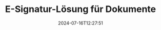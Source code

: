 ---
############################# Static ############################
layout: "family"
date:  2024-07-16T12:27:51
draft: false

product: "Signature"
product_tag: "signature"

lang: de

############################# Head ############################
head_title: "C# .NET, Java, Node.js digitale Signatur-Apps"
head_description: "Integrieren Sie elektronische Signaturen in .NET-, Java- oder Node.js-Anwendungen mit GroupDocs.Signature. Unterzeichnen Sie gängige Geschäftsdokumentformate."

############################# Header ############################
title: "E-Signatur-Lösung für Dokumente"
description:  |
  Signieren Sie digitale Dokumente und Bilder auf jeder Plattform mit unseren flexiblen APIs und App-basierten Lösungen für Programmierer und Endbenutzer.

  Suchen und ändern Sie zuvor hinzugefügte Signaturen mit erweiterten Methoden.

  Schützen Sie Dokumente mit digitalen Zertifikaten vor Änderungen und kontrollieren Sie versteckte Metadaten.

############################# Supported Platforms ###############################
supported_platforms:
  enable: true
  head_title: "Wählen Sie Ihre Plattform"
  title: "Plattformunabhängigkeit"
  description: "Die Bibliothek GroupDocs.Signature unterstützt die folgenden Betriebssysteme und Frameworks:"
  details_link_title: "Erfahren Sie mehr"

  items:
    # items loop
    - title: ".NET"
      description: GroupDocs.Signature .NET 
      color: "blue"
      tag: "net"
      link: "/signature/net/"
      features_link: "https://docs.groupdocs.com/signature/net/system-requirements/"
      features:
          # features loop
          - rows: "3"
            content: |
                    .NET Framework 4.6.2 or higher <br> .NET Core 3.0 or higher <br> .NET 6.0 or higher
      
          # features loop
          - rows: "4"
            content: |
                    Windows <br> Linux <br> Mac OS <br> Microsoft Azure
      
          # features loop
          - rows: "3"
            content: |
                    Microsoft Visual Studio <br> JetBrains Rider <br> Microsoft Visual Code
      
          # features loop
          - rows: "1"
            content: |
                    60+ file formats
      

    # items loop
    - title: "Java"
      description: GroupDocs.Signature Java
      color: "red"
      tag: "java"
      link: "/signature/java/"
      features_link: "https://docs.groupdocs.com/signature/java/system-requirements/"
      features:
          # features loop
          - rows: "3"
            content: |
                    Java 8 or higher
      
          # features loop
          - rows: "4"
            content: |
                    Windows <br> Linux <br> Mac OS
      
          # features loop
          - rows: "3"
            content: |
                    IntelliJ IDEA <br> Eclipse <br> NetBeans
      
          # features loop
          - rows: "1"
            content: |
                    60+ file formats

    # items loop
    - title: "Node.js"
      description: GroupDocs.Signature Node.js
      color: "green"
      tag: "nodejs-java"
      link: "/signature/nodejs-java/"
      features_link: "https://docs.groupdocs.com/signature/"
      features:
          # features loop
          - rows: "3"
            content: |
                    Node.js 16+ and J2SE 8.0 (1.8)+
      
          # features loop
          - rows: "4"
            content: |
                    Windows <br> Linux <br> Mac OS
      
          # features loop
          - rows: "3"
            content: |
                    Atom <br> Visual Studio Code <br> Jeder andere Texteditor
      
          # features loop
          - rows: "1"
            content: |
                    60+ file formats

############################# Features ###############################
features:
  enable: true
  title: "GroupDocs.Signature Hauptfunktionen"
  description: "Unsere Lösung ist darauf ausgelegt, gängige Dokument- und Dateiformate mit verschiedenen Arten von Signaturen zu versehen. Bereichern Sie Ihre Geschäftsprozesse ganz einfach."

  items:
    # items loop
    - icon: "additional"
      title: "Bereichern Sie Ihre Daten mit Signaturen"
      content: "Fügen Sie Text, Bilder, Wasserzeichen usw. zu Ihren Geschäftsdokumenten hinzu."

    # items loop
    - icon: "protect"
      title: "Schützen Sie den Inhalt von Dokumenten"
      content: "Verhindern Sie Dokumentänderungen, indem Sie es mit einem digitalen Zertifikat versiegeln."

    # items loop
    - icon: "search"
      title: "Fügen Sie versteckte Daten und Barcodes hinzu"
      content: "Verwenden Sie Metadaten, um unsichtbare Informationen zu speichern oder benutzerdefinierte Barcodes auf Seiten anzubringen."

    # items loop
    - icon: "manipulate"
      title: "Signaturen manipulieren"
      content: "Suchen, aktualisieren oder löschen Sie alle zuvor hinzugefügten Signaturen."

############################# Code samples ############################
code_samples:
  enable: true
  title: "Schützen Sie Ihre Dateien mit Signaturen"
  description: "GroupDocs.Signature Codebeispiele"
  items:
    # code sample loop
    - title: "QR-Code generieren und hinzufügen"
      content: |
       Mit GroupDocs.Signature können wir QR-Codes generieren und zu Dokumenten mit unterstützten Formaten hinzufügen. Geben Sie den Pfad zu einem Dokument an, das signiert werden muss, und richten Sie die gewünschten Text- und visuellen Optionen für den QR-Code ein. Sie können das generierte QR-Code-Bild in einem beliebigen Bereich einer beliebigen Dokumentseite platzieren.
      samples:
        - language: "C#"
          color: "blue"
          content: |
            ```csharp {style=abap}   
            // Geben Sie das Dokument zum Signieren an
            using (Signature signature = new Signature("source.docx"))
            {
                // Erstellen Sie Optionen für QR-Code-Zeichen
                QrCodeSignOptions options = new QrCodeSignOptions("JohnSmith")
                {
                    // Legen Sie QR-Code-Optionen fest
                    EncodeType = QrCodeTypes.QR,
                    Left = 50,
                    Top = 150,
                };

                // Unterzeichnen und speichern Sie die verarbeitete Datei
                SignResult result = signature.Sign("result.docx", options);
            }
            ```
        - language: "Java"
          color: "red"
          content: |
            ```java {style=abap}   
            // Geben Sie das Dokument zum Signieren an
            Signature signature = new Signature("source.docx");

            // Erstellen Sie Optionen für QR-Code-Zeichen
            QrCodeSignOptions options = new QrCodeSignOptions("JohnSmith");

            // Legen Sie QR-Code-Optionen fest
            options.setEncodeType(QrCodeTypes.QR);
            options.setLeft(50);
            options.setTop(100);

            // Unterzeichnen und speichern Sie die verarbeitete Datei
            signature.sign("result.docx", options);
            ```
        - language: "TypeScript"
          color: "green"
          content: |
            ```javascript {style=abap}  
            const signatureLib = require('@groupdocs/groupdocs.signature')

            // Geben Sie das Dokument zum Signieren an
            const signature = new signatureLib.Signature('source.docx');

            // Erstellen Sie Optionen für QR-Code-Zeichen
            const options = new signatureLib.QrCodeSignOptions('JohnSmith');

            // Legen Sie QR-Code-Optionen fest
            options.setEncodeType(signatureLib.QrCodeTypes.QR);
            options.setLeft(50);
            options.setTop(100);

            // Unterzeichnen und speichern Sie die verarbeitete Datei
            signature.sign('result.docx', options);
            ```

############################# Supported Formats ###############################
formats:
  enable: true
  title: "Über 60 Dateiformate werden unterstützt"
  description: "GroupDocs.Signature unterstützt fast alle gängigen Dateiformate"

############################# Metrics ###############################
metrics:
  enable: true
  title: "Statistische Daten unserer Bibliothek"
  description: "Untersuchen Sie wichtige Produktkennzahlen und geben Sie Einblicke in unsere Erfolge, Auswirkungen und unser Wachstum"

  items:
    # items loop
    - number: "50+"
      title: "Unterstützte Formate"
      content: "Signieren von mehr als 60 der beliebtesten Geschäftsdateiformate."

    # items loop
    - number: "500k"
      title: "NuGet-Downloads"
      content: "GroupDocs.Signature für .NET ist eine beliebte Bibliothek mit über 550.000 Downloads auf NuGet."

    # items loop
    - number: "15k"
      title: "Maven-Downloads"
      content: "Java-Entwickler haben GroupDocs.Signature mehr als 15.000 Mal auf Maven heruntergeladen."

    # items loop
    - number: "140+"
      title: "Zufriedene Kunden"
      content: "Einzelne Entwickler und Top-Unternehmen weltweit nutzen unsere Produkte, um innovative Lösungen zu entwickeln."


############################# Customers ###############################
customers:
  enable: true
  title: "Unsere zufriedenen Kunden"
  description: "GroupDocs-Bibliotheken werden von weltweit bekannten und angesehenen Marken auf der ganzen Welt eingesetzt"

  items:
    # items loop
    - title: "BenQ Corporation"
      logo: "benq"
      
    # items loop
    - title: "Nasdaq Stock Market"
      logo: "nasdaq"
      
    # items loop
    - title: "AT&T Inc."
      logo: "att"
      
    # items loop
    - title: "Customer logo AstraZeneca"
      logo: "astrazeneca"
      
    # items loop
    - title: "Central Bank of Argentina"
      logo: "argentinacentralbank"
      
    # items loop
    - title: "Roche Holding AG"
      logo: "roche"
      
    # items loop
    - title: "Capita"
      logo: "capita"
      
    # items loop
    - title: "Axa S.A."
      logo: "axa"
      
    # items loop
    - title: "Instructure Inc."
      logo: "instructure"
      
    # items loop
    - title: "Wipro"
      logo: "wipro"


############################# Actions ###############################
actions:
  enable: true
  title: "Bereit anzufangen?"
  description: "Testen Sie die Funktionen von GroupDocs.Signature kostenlos auf Ihrer Plattform"

  items:
    # items loop
    - title: ".NET"
      color: "blue"
      link: "/signature/net/"

    # items loop
    - title: "Java"
      color: "red"
      link: "/signature/java/"

    # items loop
    - title: "Node.js"
      color: "green"
      link: "/signature/nodejs-java/"      

############################# FAQ ###############################
faq:
  enable: true
  title: "Häufig gestellte Fragen"
  description: "Entdecken Sie unsere häufig gestellten Fragen"

  items:
    # items loop
    - question: "Benötigt GroupDocs.Signature eine externe Bibliothek zum Signieren von Dokumenten?"
      answer: "Nein, GroupDocs.Signature funktioniert unabhängig. Es gibt keine Abhängigkeiten von Drittanbietern wie Adobe Acrobat, Microsoft Office usw."

    # items loop
    - question: "Ist es möglich, die Funktionen von GroupDocs.Signature vor dem Kauf zu testen?"
      answer: "Absolut! GroupDocs.Signature bietet eine kostenlose Testversion an. Installieren Sie es und erkunden Sie seine Funktionen. Beachten Sie, dass Testversionen Ihren Dokumenten „Testabzeichen“ hinzufügen und nur die ersten drei Seiten verarbeiten. Um das volle Erlebnis zu genießen, erwerben Sie eine kostenlose 30-tägige temporäre Lizenz, um auf alle Funktionen zuzugreifen. Einzelheiten finden Sie unter [temporäre Lizenz](https://purchase.groupdocs.com/temporary-license/)."

    # items loop
    - question: "Welche Lizenztypen werden angeboten?"
      answer: "Suchen Sie nach einer GroupDocs.Signature-Lizenz? Wir bieten verschiedene Optionen an, die auf Ihre Bedürfnisse zugeschnitten sind. Wählen Sie basierend auf der Teamgröße, den Einsatzorten (Einzelbüro oder Remote-Arbeitsplätze) und ob die Endkundenverteilung die gemeinsame Nutzung des SDK/der API mit Kunden erfordert. Alternativ können Sie sich für eine monatliche Nutzungslizenz mit getakteten Plänen entscheiden – Sie zahlen nur für das, was Sie nutzen. Entdecken Sie unter [Preise](https://purchase.groupdocs.com/pricing/signature/net/), welche Lösung für Sie am besten geeignet ist."

############################# Cloud Links ###############################
cloud_links:
  enable: true
  title: "GroupDocs.Signature Low-Code-APIs"
  description: "Signieren Sie Dateien mit Ihrer Anwendung über unsere cloudbasierte REST-API."
  
  items:
    # items loop
    - title: "GroupDocs.Signature Cloud for cURL"
      content: "Verwenden Sie die cURL RESTful API, um Signaturen in PDF, Word, Excel, PowerPoint, JPEG und viele andere Dateiformate einzufügen."
      icon: "groupdocs_signature-for-curl"
      link: "https://products.groupdocs.cloud/signature/curl"

    # items loop
    - title: "GroupDocs.Signature Cloud for .NET"
      content: "Bereichern Sie Ihre .NET-Anwendungen mit der Signatur von Dokumenten über das Cloud SDK. Schützen Sie Geschäftsdokumente auf Ihre eigene Art und Weise."
      icon: "groupdocs_signature-for-net"
      link: "https://products.groupdocs.cloud/signature/net"

    # items loop
    - title: "GroupDocs.Signature Cloud for Java"
      content: "Das GroupDocs.Signature SDK gewährt Ihren Java-Anwendungen Zugriff auf verschiedene Möglichkeiten zum Signieren beliebiger Dateien."
      icon: "groupdocs_signature-for-java"
      link: "https://products.groupdocs.cloud/signature/java"

############################# App links ###############################
app_links:
  enable: true
  title: "GroupDocs.Signature Web-Apps"
  description: "GroupDocs.Signature präsentiert eine kostenlose Webanwendung, mit der Sie Dokumente signieren können. Mehr als 60 gängige Dateiformate können KOSTENLOS über Ihren Lieblingsbrowser signiert werden."

  items:
    # items loop
    - title: "GroupDocs.Signature Total"
      content: "Online-Tool zum Signieren von Dokumenten von jedem Gerät aus."
      icon: "groupdocs_watermark-app"
      link: "https://products.groupdocs.app/signature/total"

    # items loop
    - title: "GroupDocs.Signature DOCX"
      content: "Signieren Sie MS Word DOCX online."
      icon: "groupdocs_words-app"
      link: "https://products.groupdocs.app/signature/docx"

    # items loop
    - title: "GroupDocs.Signature PDF"
      content: "Schützen Sie PDF-Dokumente online."
      icon: "groupdocs_pdf-app"
      link: "https://products.groupdocs.app/signature/pdf"


      


---